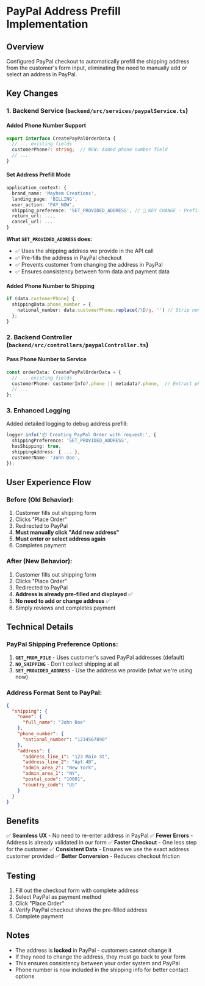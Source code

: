 # PayPal Address Prefill Implementation

## Overview
Configured PayPal checkout to automatically prefill the shipping address from the customer's form input, eliminating the need to manually add or select an address in PayPal.

## Key Changes

### 1. **Backend Service** (`backend/src/services/paypalService.ts`)

#### Added Phone Number Support
```typescript
export interface CreatePayPalOrderData {
  // ... existing fields
  customerPhone?: string;  // NEW: Added phone number field
  // ...
}
```

#### Set Address Prefill Mode
```typescript
application_context: {
  brand_name: 'Mayhem Creations',
  landing_page: 'BILLING',
  user_action: 'PAY_NOW',
  shipping_preference: 'SET_PROVIDED_ADDRESS', // 🔑 KEY CHANGE - Prefill and lock address
  return_url: ...,
  cancel_url: ...
}
```

**What `SET_PROVIDED_ADDRESS` does:**
- ✅ Uses the shipping address we provide in the API call
- ✅ Pre-fills the address in PayPal checkout
- ✅ Prevents customer from changing the address in PayPal
- ✅ Ensures consistency between form data and payment data

#### Added Phone Number to Shipping
```typescript
if (data.customerPhone) {
  shippingData.phone_number = {
    national_number: data.customerPhone.replace(/\D/g, '') // Strip non-numeric characters
  };
}
```

### 2. **Backend Controller** (`backend/src/controllers/paypalController.ts`)

#### Pass Phone Number to Service
```typescript
const orderData: CreatePayPalOrderData = {
  // ... existing fields
  customerPhone: customerInfo?.phone || metadata?.phone,  // Extract phone from request
  // ...
};
```

### 3. **Enhanced Logging**
Added detailed logging to debug address prefill:
```typescript
logger.info('📦 Creating PayPal Order with request:', {
  shippingPreference: 'SET_PROVIDED_ADDRESS',
  hasShipping: true,
  shippingAddress: { ... },
  customerName: 'John Doe',
});
```

## User Experience Flow

### Before (Old Behavior):
1. Customer fills out shipping form
2. Clicks "Place Order"
3. Redirected to PayPal
4. **Must manually click "Add new address"**
5. **Must enter or select address again**
6. Completes payment

### After (New Behavior):
1. Customer fills out shipping form
2. Clicks "Place Order"
3. Redirected to PayPal
4. **Address is already pre-filled and displayed** ✅
5. **No need to add or change address** ✅
6. Simply reviews and completes payment

## Technical Details

### PayPal Shipping Preference Options:
1. **`GET_FROM_FILE`** - Uses customer's saved PayPal addresses (default)
2. **`NO_SHIPPING`** - Don't collect shipping at all
3. **`SET_PROVIDED_ADDRESS`** - Use the address we provide (what we're using now)

### Address Format Sent to PayPal:
```json
{
  "shipping": {
    "name": {
      "full_name": "John Doe"
    },
    "phone_number": {
      "national_number": "1234567890"
    },
    "address": {
      "address_line_1": "123 Main St",
      "address_line_2": "Apt 4B",
      "admin_area_2": "New York",
      "admin_area_1": "NY",
      "postal_code": "10001",
      "country_code": "US"
    }
  }
}
```

## Benefits

✅ **Seamless UX** - No need to re-enter address in PayPal
✅ **Fewer Errors** - Address is already validated in our form
✅ **Faster Checkout** - One less step for the customer
✅ **Consistent Data** - Ensures we use the exact address customer provided
✅ **Better Conversion** - Reduces checkout friction

## Testing

1. Fill out the checkout form with complete address
2. Select PayPal as payment method
3. Click "Place Order"
4. Verify PayPal checkout shows the pre-filled address
5. Complete payment

## Notes

- The address is **locked** in PayPal - customers cannot change it
- If they need to change the address, they must go back to your form
- This ensures consistency between your order system and PayPal
- Phone number is now included in the shipping info for better contact options

